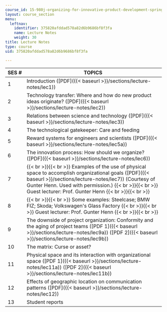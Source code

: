 ```yaml
---
course_id: 15-980j-organizing-for-innovative-product-development-spring-2007
layout: course_section
menu:
  leftnav:
    identifier: 375820afddad578a82d6b9686bf8f3fa
    name: Lecture Notes
    weight: 30
title: Lecture Notes
type: course
uid: 375820afddad578a82d6b9686bf8f3fa

---
```


| SES # | TOPICS |
| --- | --- |
| 1 | Introduction ([PDF]({{< baseurl >}}/sections/lecture-notes/lec1)) |
| 2 | Technology transfer: Where and how do new product ideas originate? ([PDF]({{< baseurl >}}/sections/lecture-notes/lec2)) |
| 3 | Relations between science and technology ([PDF]({{< baseurl >}}/sections/lecture-notes/lec3)) |
| 4 | The technological gatekeeper: Care and feeding |
| 5 | Reward systems for engineers and scientists ([PDF]({{< baseurl >}}/sections/lecture-notes/lec5a)) |
| 6 | The innovation process: How should we organize? ([PDF]({{< baseurl >}}/sections/lecture-notes/lec6)) |
| 7 |  {{< br >}}{{< br >}} Examples of the use of physical space to accomplish organizational goals ([PDF]({{< baseurl >}}/sections/lecture-notes/lec7)) (Courtesy of Gunter Henn. Used with permission.) {{< br >}}{{< br >}} Guest lecturer: Prof. Gunter Henn {{< br >}}{{< br >}}  |
| 8 |  {{< br >}}{{< br >}} Some examples: Steelcase; BMW FIZ; Skoda; Volkswagen's Glass Factory {{< br >}}{{< br >}} Guest lecturer: Prof. Gunter Henn {{< br >}}{{< br >}}  |
| 9 | The downside of project organization: Conformity and the aging of project teams ([PDF 1]({{< baseurl >}}/sections/lecture-notes/lec9a)) ([PDF 2]({{< baseurl >}}/sections/lecture-notes/lec9b)) |
| 10 | The matrix: Curse or asset? |
| 11 | Physical space and its interaction with organizational space ([PDF 1]({{< baseurl >}}/sections/lecture-notes/lec11a)) ([PDF 2]({{< baseurl >}}/sections/lecture-notes/lec11b)) |
| 12 | Effects of geographic location on communication patterns ([PDF]({{< baseurl >}}/sections/lecture-notes/lec12)) |
| 13 | Student reports